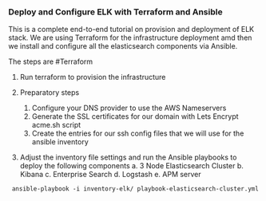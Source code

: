 ### Deploy and Configure  ELK with Terraform and Ansible
This is a complete end-to-end tutorial on provision and deployment of ELK stack.
We are using Terraform for the infrastructure deployment amd then we install and configure all the elasticsearch components via Ansible.

The steps are
#Terraform 
1. Run terraform to provision the infrastructure
2. Preparatory steps
   1. Configure your DNS provider to use the AWS Nameservers 
   2. Generate the SSL certificates for our domain with Lets Encrypt acme.sh script
   3. Create the entries for our ssh config files that we will use for the ansible inventory
   
3. Adjust the inventory file settings and run the Ansible playbooks to deploy the following components
  a. 3 Node Elasticsearch Cluster
  b. Kibana
  c. Enterprise Search
  d. Logstash
  e. APM server 


```shell
 ansible-playbook -i inventory-elk/ playbook-elasticsearch-cluster.yml
```
 
